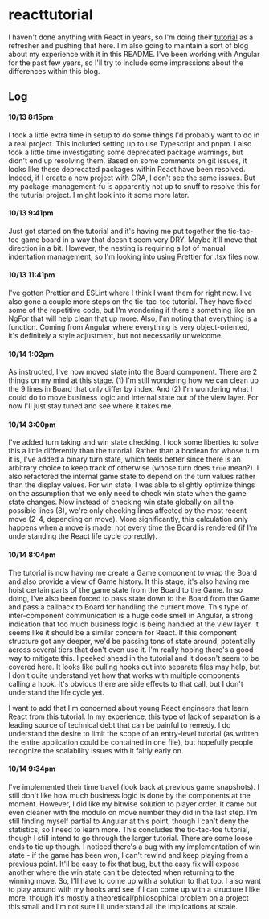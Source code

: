 # reacttutorial

I haven't done anything with React in years, so I'm doing their [tutorial](https://react.dev/learn/tutorial-tic-tac-toe) as a refresher and pushing that here. I'm also going to maintain a sort of blog about my experience with it in this README. I've been working with Angular for the past few years, so I'll try to include some impressions about the differences within this blog.

## Log

#### 10/13 8:15pm

I took a little extra time in setup to do some things I'd probably want to do in a real project. This included setting up to use Typescript and pnpm. I also took a little time investigating some deprecated package warnings, but didn't end up resolving them. Based on some comments on git issues, it looks like these deprecated packages within React have been resolved. Indeed, if I create a new project with CRA, I don't see the same issues. But my package-management-fu is apparently not up to snuff to resolve this for the tuturial project. I might look into it some more later.

#### 10/13 9:41pm

Just got started on the tutorial and it's having me put together the tic-tac-toe game board in a way that doesn't seem very DRY. Maybe it'll move that direction in a bit. However, the nesting is requiring a lot of manual indentation management, so I'm looking into using Prettier for .tsx files now.

#### 10/13 11:41pm

I've gotten Prettier and ESLint where I think I want them for right now. I've also gone a couple more steps on the tic-tac-toe tutorial. They have fixed some of the repetitive code, but I'm wondering if there's something like an NgFor that will help clean that up more. Also, I'm noting that everything is a function. Coming from Angular where everything is very object-oriented, it's definitely a style adjustment, but not necessarily unwelcome.

#### 10/14 1:02pm

As instructed, I've now moved state into the Board component. There are 2 things on my mind at this stage. (1) I'm still wondering how we can clean up the 9 lines in Board that only differ by index. And (2) I'm wondering what I could do to move business logic and internal state out of the view layer. For now I'll just stay tuned and see where it takes me.

#### 10/14 3:00pm

I've added turn taking and win state checking. I took some liberties to solve this a little differently than the tutorial. Rather than a boolean for whose turn it is, I've added a binary turn state, which feels better since there is an arbitrary choice to keep track of otherwise (whose turn does `true` mean?). I also refactored the internal game state to depend on the turn values rather than the display values. For win state, I was able to slightly optimize things on the assumption that we only need to check win state when the game state changes. Now instead of checking win state globally on all the possible lines (8), we're only checking lines affected by the most recent move (2-4, depending on move). More significantly, this calculation only happens when a move is made, not every time the Board is rendered (if I'm understanding the React life cycle correctly).

#### 10/14 8:04pm

The tutorial is now having me create a Game component to wrap the Board and also provide a view of Game history. It this stage, it's also having me hoist certain parts of the game state from the Board to the Game. In so doing, I've also been forced to pass state down to the Board from the Game and pass a callback to Board for handling the current move. This type of inter-component communication is a huge code smell in Angular, a strong indication that too much business logic is being handled at the view layer. It seems like it should be a similar concern for React. If this component structure got any deeper, we'd be passing tons of state around, potentially across several tiers that don't even use it. I'm really hoping there's a good way to mitigate this. I peeked ahead in the tutorial and it doesn't seem to be covered here. It looks like pulling hooks out into separate files may help, but I don't quite understand yet how that works with multiple components calling a hook. It's obvious there are side effects to that call, but I don't understand the life cycle yet.

I want to add that I'm concerned about young React engineers that learn React from this tutorial. In my experience, this type of lack of separation is a leading source of technical debt that can be painful to remedy. I do understand the desire to limit the scope of an entry-level tutorial (as written the entire application could be contained in one file), but hopefully people recognize the scalability issues with it fairly early on.

#### 10/14 9:34pm

I've implemented their time travel (look back at previous game snapshots). I still don't like how much business logic is done by the components at the moment. However, I did like my bitwise solution to player order. It came out even cleaner with the modulo on move number they did in the last step. I'm still finding myself partial to Angular at this point, though I can't deny the statistics, so I need to learn more. This concludes the tic-tac-toe tutorial, though I still intend to go through the larger tutorial. There are some loose ends to tie up though. I noticed there's a bug with my implementation of win state - if the game has been won, I can't rewind and keep playing from a previous point. It'll be easy to fix that bug, but the easy fix will expose another where the win state can't be detected when returning to the winning move. So, I'll have to come up with a solution to that too. I also want to play around with my hooks and see if I can come up with a structure I like more, though it's mostly a theoretical/philosophical problem on a project this small and I'm not sure I'll understand all the implications at scale.
